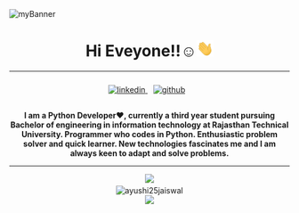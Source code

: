 <img src="https://user-images.githubusercontent.com/56766678/151759339-06a302b0-6caa-42ab-9802-776e6769eae5.png" alt="myBanner" height=300px width=100%>
<h1 align="center">Hi Eveyone!!☺️<img src="https://github.com/ABSphreak/ABSphreak/blob/master/gifs/Hi.gif" width="30px"></h1>


--- 

 
<div align="center">
 <a href="https://www.linkedin.com/in/ayushi-jaiswal-69804a216" target="_blank">
<img src=https://img.shields.io/badge/linkedin-%231E77B5.svg?&style=for-the-badge&logo=linkedin&logoColor=white alt=linkedin style="margin-bottom: 5px;" />
</a>
<a href="https://ayushi-blog.herokuapp.com/" target="_blank">
<img src="https://user-images.githubusercontent.com/56766678/151764755-23af64f6-baae-41f8-b273-2fc0e07271fc.png" alt=github style="margin-bottom: 5px; height:30px ; width:30px; padding:10px" />
</a>  

 

**I am a Python Developer❤, currently a third year student pursuing Bachelor of engineering in information technology at Rajasthan Technical University. Programmer who codes in Python. Enthusiastic problem solver and quick learner. New technologies fascinates me and I am always keen to adapt and solve problems.**

    
 
<!--  <h1> Projects<h1>
 
  <div>
 <img src="https://user-images.githubusercontent.com/56766678/151760880-83f1690f-75c6-4a96-96f0-fc78aaded1ce.png" alt="ayushi-blog" style="height:250px; width:350px; float: left;padding-right: 20px">
  </div>
  
  <div>
   <div> <img src="https://user-images.githubusercontent.com/56766678/151761084-0a7d8084-a10f-4c36-a0cd-f2fd7a8fb82b.png" alt="RAKSHA" style="height:250px; width:350px; float: left;"></div>
  </div>
  <figure>
  <figcaption>Ayushi_Blog</figcaption>
   <img src="https://user-images.githubusercontent.com/56766678/151760880-83f1690f-75c6-4a96-96f0-fc78aaded1ce.png" alt="ayushi-blog" style="height:250px; width:350px; float: left;padding-right: 20px">
</figure> -->
 
 
   
<!--  <h1>Technical Skills 🛠</h1> -->

<!-- <p > 
 <h3> Languages </h3>
 <div>
  
   <img alt="Python" src="https://img.shields.io/badge/python-%2314354C.svg?style=for-the-badge&logo=python&logoColor=white"/>
  <img alt="C++" src="https://img.shields.io/badge/C++-%B1D0E0.svg?style=for-the-badge&logo=cplusplus&logoColor=white"/>
<img alt="HTML5" src="https://img.shields.io/badge/html5-%23E34F26.svg?&style=for-the-badge&logo=html5&logoColor=white" />
 <img alt="CSS3" src="https://img.shields.io/badge/css3-%231572B6.svg?&style=for-the-badge&logo=css3&logoColor=white" />
 <img alt="JavaScript" src="https://img.shields.io/badge/javascript-%23323330.svg?&style=for-the-badge&logo=javascript&logoColor=%23F7DF1E" />
 </div>
 
 <h3> Libraries </h3>
 <div>
  
 <img alt="Numpy" src="https://img.shields.io/badge/Numpy-777BB4?style=for-the-badge&logo=numpy&logoColor=white" />
  
 <img alt="Pandas" src="https://img.shields.io/badge/Pandas-FF6464?style=for-the-badge&logo=pandas&logoColor=white" />
   <img alt="TensorFlow" src="https://img.shields.io/badge/TensorFlow-24A19C?style=for-the-badge&logo=TensorFlow&logoColor=white" />
 <img alt="PyTorch" src="https://img.shields.io/badge/PyTorch-92A9BD?style=for-the-badge&logo=PyTorch&logoColor=white" />
 <img alt="matplotlib" src="https://img.shields.io/badge/matplotlib-D96098?style=for-the-badge&logo=matplotlib&logoColor=white" />
 <img alt="Scikit-learn " src="https://img.shields.io/badge/Scikit-learn -B3541E?style=for-the-badge&logo=Scikit-learn &logoColor=white" />
 <img alt="jquery" src="https://img.shields.io/badge/jquery-FFBD35?style=for-the-badge&logo=jquery&logoColor=white" />

 </div>
<h3> FrameWorks </h3>
 <div>
   <img alt="Django" src="https://img.shields.io/badge/Django-2D4263?style=for-the-badge&logo=Django&logoColor=white" />
   <img alt="Flask" src="https://img.shields.io/badge/Flask-781D42?style=for-the-badge&logo=Flask&logoColor=white" />
   <img alt="ReactJs" src="https://img.shields.io/badge/React-20232A?style=for-the-badge&logo=react&logoColor=61DAFB" />
   <img alt="NodeJs" src="https://img.shields.io/badge/Node.js-339933?style=for-the-badge&logo=nodedotjs&logoColor=white" />
 </div>

 <h3>Tools </h3>
 <div>
    <img alt="Jupyter" src="https://img.shields.io/badge/Jupyter-F37626.svg?&style=for-the-badge&logo=Jupyter&logoColor=white" />
    <img alt="firebase" src="https://img.shields.io/badge/firebase-ffca28?style=for-the-badge&logo=firebase&logoColor=black" />
    <img alt="Git" src="https://img.shields.io/badge/Git-F05032?style=for-the-badge&logo=git&logoColor=white" />
    <img alt="VS Code" src="https://img.shields.io/badge/Visual_Studio_Code-0078D4?style=for-the-badge&logo=visual%20studio%20code&logoColor=white" />
 </div>

</p>   -->
 
 ---  
 
   
 <div align="center">
<img src="https://github-readme-stats.vercel.app/api/top-langs/?username=ayushi25jaiswal&layout=compact&theme=midnight-purple"></img>

</div>  
<div align="center">
<img align="center" src="https://github-readme-streak-stats.herokuapp.com/?user=ayushi25jaiswal&theme=cobalt" alt="ayushi25jaiswal" />
  </div> 

<div align="center"


<img src="https://gpvc.arturio.dev/ayushi25jaiswal"></img>
</div>



